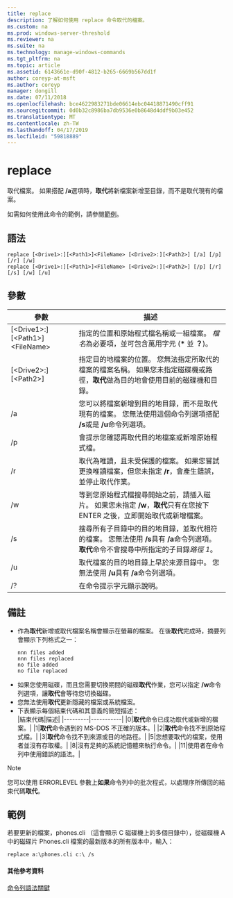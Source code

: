 ```yaml
---
title: replace
description: 了解如何使用 replace 命令取代的檔案。
ms.custom: na
ms.prod: windows-server-threshold
ms.reviewer: na
ms.suite: na
ms.technology: manage-windows-commands
ms.tgt_pltfrm: na
ms.topic: article
ms.assetid: 6143661e-d90f-4812-b265-6669b567dd1f
author: coreyp-at-msft
ms.author: coreyp
manager: dongill
ms.date: 07/11/2018
ms.openlocfilehash: bce4622983271bde06614ebc04418871490cff91
ms.sourcegitcommit: 0d0b32c8986ba7db9536e0b8648d4ddf9b03e452
ms.translationtype: MT
ms.contentlocale: zh-TW
ms.lasthandoff: 04/17/2019
ms.locfileid: "59818889"
---
```

# <a name="replace"></a>replace



取代檔案。 如果搭配 **/a**選項時，**取代**將新檔案新增至目錄，而不是取代現有的檔案。

如需如何使用此命令的範例，請參閱[範例](#BKMK_examples)。

## <a name="syntax"></a>語法

```
replace [<Drive1>:][<Path1>]<FileName> [<Drive2>:][<Path2>] [/a] [/p] [/r] [/w] 
replace [<Drive1>:][<Path1>]<FileName> [<Drive2>:][<Path2>] [/p] [/r] [/s] [/w] [/u] 
```

## <a name="parameters"></a>參數

|參數|描述|
|---------|-----------|
|[\<Drive1>:][\<Path1>]\<FileName>|指定的位置和原始程式檔名稱或一組檔案。 *檔名*為必要項，並可包含萬用字元 (**&#42;** 並 **？**)。|
|[\<Drive2>:][\<Path2>]|指定目的地檔案的位置。 您無法指定所取代的檔案的檔案名稱。 如果您未指定磁碟機或路徑，**取代**做為目的地會使用目前的磁碟機和目錄。|
|/a|您可以將檔案新增到目的地目錄，而不是取代現有的檔案。 您無法使用這個命令列選項搭配 **/s**或是 **/u**命令列選項。|
|/p|會提示您確認再取代目的地檔案或新增原始程式檔。|
|/r|取代為唯讀，且未受保護的檔案。 如果您嘗試更換唯讀檔案，但您未指定 **/r**，會產生錯誤，並停止取代作業。|
|/w|等到您原始程式檔搜尋開始之前，請插入磁片。 如果您未指定 **/w**，**取代**只有在您按下 ENTER 之後，立即開始取代或新增檔案。|
|/s|搜尋所有子目錄中的目的地目錄，並取代相符的檔案。 您無法使用 **/s**具有 **/a**命令列選項。 **取代**命令不會搜尋中所指定的子目錄*路徑 1*。|
|/u|取代檔案的目的地目錄上早於來源目錄中。 您無法使用 **/u**具有 **/a**命令列選項。|
|/?|在命令提示字元顯示說明。|

## <a name="remarks"></a>備註

-   作為**取代**新增或取代檔案名稱會顯示在螢幕的檔案。 在後**取代**完成時，摘要列會顯示下列格式之一：  
    ```
    nnn files added
    nnn files replaced
    no file added
    no file replaced
    ```  
-   如果您使用磁碟，而且您需要切換期間的磁碟**取代**作業，您可以指定 **/w**命令列選項，讓**取代**會等待您切換磁碟。
-   您無法使用**取代**更新隱藏的檔案或系統檔案。
-   下表顯示每個結束代碼和其意義的簡短描述：  
    |結束代碼|描述|
    |---------|-----------|
    |0|**取代**命令已成功取代或新增的檔案。|
    |1|**取代**命令遇到的 MS-DOS 不正確的版本。|
    |2|**取代**命令找不到原始程式檔。|
    |3|**取代**命令找不到來源或目的地路徑。|
    |5|您想要取代的檔案，使用者並沒有存取權。|
    |8|沒有足夠的系統記憶體來執行命令。|
    |11|使用者在命令列中使用錯誤的語法。|

> [!NOTE]
> 您可以使用 ERRORLEVEL 參數上**如果**命令列中的批次程式，以處理序所傳回的結束代碼**取代**。

## <a name="BKMK_examples"></a>範例

若要更新的檔案，phones.cli （這會顯示 C 磁碟機上的多個目錄中），從磁碟機 A 中的磁碟片 Phones.cli 檔案的最新版本的所有版本中，輸入：

`replace a:\phones.cli c:\ /s`

#### <a name="additional-references"></a>其他參考資料

[命令列語法關鍵](command-line-syntax-key.md)